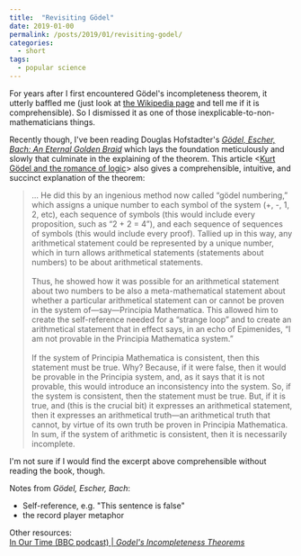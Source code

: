```yaml
---
title:  "Revisiting Gödel"
date: 2019-01-00
permalink: /posts/2019/01/revisiting-godel/
categories: 
  - short
tags:
  - popular science
---
```


For years after I first encountered Gödel's incompleteness theorem, it utterly baffled me (just look at [the Wikipedia page](https://en.wikipedia.org/wiki/G%C3%B6del%27s_incompleteness_theorems) and tell me if it is comprehensible). So I dismissed it as one of those inexplicable-to-non-mathematicians things. 

Recently though, I've been reading Douglas Hofstadter's [_Gödel, Escher, Bach: An Eternal Golden Braid_](https://en.wikipedia.org/wiki/G%C3%B6del,_Escher,_Bach) which lays the foundation meticulously and slowly that culminate in the explaining of the theorem. This article <[Kurt Gödel and the romance of logic](https://www.prospectmagazine.co.uk/magazine/kurt-godel-and-the-romance-of-logic)> also gives a comprehensible, intuitive, and succinct explanation of the theorem:

>... He did this by an ingenious method now called “gödel numbering,” which assigns a unique number to each symbol of the system (+, -, 1, 2, etc), each sequence of symbols (this would include every proposition, such as “2 + 2 = 4”), and each sequence of sequences of symbols (this would include every proof). Tallied up in this way, any arithmetical statement could be represented by a unique number, which in turn allows arithmetical statements (statements about numbers) to be about arithmetical statements. 
<br><br> 
Thus, he showed how it was possible for an arithmetical statement about two numbers to be also a meta-mathematical statement about whether a particular arithmetical statement can or cannot be proven in the system of—say—Principia Mathematica. This allowed him to create the self-reference needed for a “strange loop” and to create an arithmetical statement that in effect says, in an echo of Epimenides, “I am not provable in the Principia Mathematica system.”
<br><br>
If the system of Principia Mathematica is consistent, then this statement must be true. Why? Because, if it were false, then it would be provable in the Principia system, and, as it says that it is not provable, this would introduce an inconsistency into the system. So, if the system is consistent, then the statement must be true. But, if it is true, and (this is the crucial bit) it expresses an arithmetical statement, then it expresses an arithmetical truth—an arithmetical truth that cannot, by virtue of its own truth be proven in Principia Mathematica. In sum, if the system of arithmetic is consistent, then it is necessarily incomplete.

I'm not sure if I would find the excerpt above comprehensible without reading the book, though.

Notes from _Gödel, Escher, Bach_:
- Self-reference, e.g. "This sentence is false"
- the record player metaphor

Other resources:  
[In Our Time (BBC podcast) \| _Godel's Incompleteness Theorems_](https://www.bbc.co.uk/programmes/b00dshx3)
